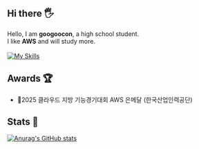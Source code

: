 ## Hi there 🖐️
Hello, I am <strong>googoocon</strong>, a high school student.</br>
I like <strong>AWS</strong> and will study more.<br><br>
[![My Skills](https://skillicons.dev/icons?i=aws,kubernetes,docker)](https://skillicons.dev)
## Awards 🏆
- 🥈2025 클라우드 지방 기능경기대회 AWS 은메달 (한국산업인력공단)
## Stats 🏅
[![Anurag's GitHub stats](https://github-readme-stats.vercel.app/api?username=googoocon&theme=chartreuse-dark&showicons=true)](https://github.com/anuraghazra/github-readme-stats)
